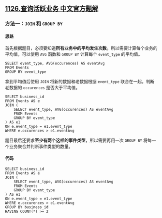 ## [1126.查询活跃业务 中文官方题解](https://leetcode.cn/problems/active-businesses/solutions/100000/cha-xun-huo-yue-ye-wu-by-leetcode-solution)
### 方法一：`JOIN` 和 `GROUP BY`

#### 思路

首先根据题目，必须要知道**所有业务中的平均发生次数**。所以需要计算每个业务的平均值，可以使用 `AVG` 函数和 `GROUP BY` 计算每个 `event_type` 的平均值。
```Mysql []
SELECT event_type, AVG(occurences) AS eventAvg
FROM Events
GROUP BY event_type
```

拿到平均值后使用 `JOIN` 将新的数据和老数据根据 `event_type` 联合在一起。判断老数据的 `occurences` 是否大于平均值。
```Mysql []
SELECT business_id
FROM Events AS e
JOIN (
    SELECT event_type, AVG(occurences) AS eventAvg
    FROM Events
    GROUP BY event_type
) AS e1 
ON e.event_type = e1.event_type
WHERE e.occurences > e1.eventAvg
```

题目最后还要求**至少有两个这样的事件类型**，所以需要再用一次 `GROUP BY` 将每一个业务聚合并判断事件类型的数量。

#### 代码

```Mysql []
SELECT business_id
FROM Events AS e
JOIN (
    SELECT event_type, AVG(occurences) AS eventAvg
    FROM Events
    GROUP BY event_type
) AS e1 
ON e.event_type = e1.event_type
WHERE e.occurences > e1.eventAvg
GROUP BY business_id
HAVING COUNT(*) >= 2
```